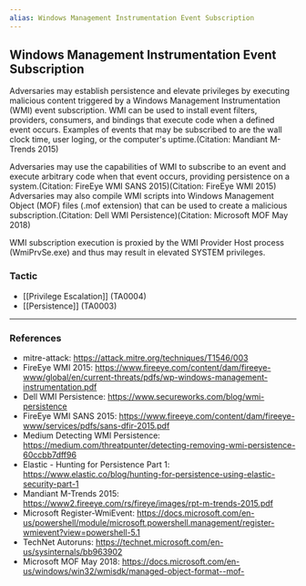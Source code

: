 ```yaml
---
alias: Windows Management Instrumentation Event Subscription
---
```


## Windows Management Instrumentation Event Subscription

Adversaries may establish persistence and elevate privileges by executing malicious content triggered by a Windows Management Instrumentation (WMI) event subscription. WMI can be used to install event filters, providers, consumers, and bindings that execute code when a defined event occurs. Examples of events that may be subscribed to are the wall clock time, user loging, or the computer's uptime.(Citation: Mandiant M-Trends 2015)

Adversaries may use the capabilities of WMI to subscribe to an event and execute arbitrary code when that event occurs, providing persistence on a system.(Citation: FireEye WMI SANS 2015)(Citation: FireEye WMI 2015) Adversaries may also compile WMI scripts into Windows Management Object (MOF) files (.mof extension) that can be used to create a malicious subscription.(Citation: Dell WMI Persistence)(Citation: Microsoft MOF May 2018)

WMI subscription execution is proxied by the WMI Provider Host process (WmiPrvSe.exe) and thus may result in elevated SYSTEM privileges.


### Tactic

- [[Privilege Escalation]] (TA0004)
- [[Persistence]] (TA0003)


---
### References

- mitre-attack: https://attack.mitre.org/techniques/T1546/003
- FireEye WMI 2015: https://www.fireeye.com/content/dam/fireeye-www/global/en/current-threats/pdfs/wp-windows-management-instrumentation.pdf
- Dell WMI Persistence: https://www.secureworks.com/blog/wmi-persistence
- FireEye WMI SANS 2015: https://www.fireeye.com/content/dam/fireeye-www/services/pdfs/sans-dfir-2015.pdf
- Medium Detecting WMI Persistence: https://medium.com/threatpunter/detecting-removing-wmi-persistence-60ccbb7dff96
- Elastic - Hunting for Persistence Part 1: https://www.elastic.co/blog/hunting-for-persistence-using-elastic-security-part-1
- Mandiant M-Trends 2015: https://www2.fireeye.com/rs/fireye/images/rpt-m-trends-2015.pdf
- Microsoft Register-WmiEvent: https://docs.microsoft.com/en-us/powershell/module/microsoft.powershell.management/register-wmievent?view=powershell-5.1
- TechNet Autoruns: https://technet.microsoft.com/en-us/sysinternals/bb963902
- Microsoft MOF May 2018: https://docs.microsoft.com/en-us/windows/win32/wmisdk/managed-object-format--mof-
